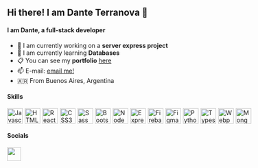 ## Hi there! I am Dante Terranova 👋
#### I am Dante, a full-stack developer

- 🔭 I am currently working on a **server express project**
- 🌱 I am currently learning **Databases**
- :clipboard: You can see my **portfolio** <a href="https://binaryjuan.github.io/portfolio/" target="_blank">here</a>
- 📫 E-mail: <a href="mailto:dante_jterranova463@hotmail.com" target="_blank">email me!</a>
- :argentina: From Buenos Aires, Argentina

#### Skills
<div style="display: flex;">
	<img src="https://raw.githubusercontent.com/danielcranney/readme-generator/main/public/icons/skills/javascript-colored.svg" alt="Javascript" style="max-width: 100%; margin-right: 5px;" width="36" height="36">
	<img src="https://raw.githubusercontent.com/danielcranney/readme-generator/main/public/icons/skills/html5-colored.svg" alt="HTML5" style="max-width: 100%; margin-right: 5px;" width="36" height="36">
	<img src="https://raw.githubusercontent.com/danielcranney/readme-generator/main/public/icons/skills/react-colored.svg" alt="React" style="max-width: 100%; margin-right: 5px;" width="36" height="36">
	<img src="https://raw.githubusercontent.com/danielcranney/readme-generator/main/public/icons/skills/css3-colored.svg" alt="CSS3" style="max-width: 100%; margin-right: 5px;" width="36" height="36">
	<img src="https://raw.githubusercontent.com/danielcranney/readme-generator/main/public/icons/skills/sass-colored.svg" alt="Sass" style="max-width: 100%; margin-right: 5px;" width="36" height="36">
	<img src="https://raw.githubusercontent.com/danielcranney/readme-generator/main/public/icons/skills/bootstrap-colored.svg" alt="Bootstrap" style="max-width: 100%; margin-right: 5px;" width="36" height="36">
	<img src="https://raw.githubusercontent.com/danielcranney/readme-generator/main/public/icons/skills/nodejs-colored.svg" alt="NodeJS" style="max-width: 100%; margin-right: 5px;" width="36" height="36">
	<img src="https://raw.githubusercontent.com/danielcranney/readme-generator/main/public/icons/skills/express-colored-dark.svg" alt="Express" style="max-width: 100%; margin-right: 5px;" width="36" height="36">
	<img src="https://raw.githubusercontent.com/danielcranney/readme-generator/main/public/icons/skills/firebase-colored.svg" alt="Firebase" style="max-width: 100%; margin-right: 5px;" width="36" height="36">
	<img src="https://raw.githubusercontent.com/danielcranney/readme-generator/main/public/icons/skills/figma-colored.svg" alt="Figma" style="max-width: 100%; margin-right: 5px;" width="36" height="36">
	<img src="https://raw.githubusercontent.com/danielcranney/readme-generator/main/public/icons/skills/python-colored.svg" alt="Python" style="max-width: 100%; margin-right: 5px;" width="36" height="36">
	<img src="https://raw.githubusercontent.com/danielcranney/readme-generator/main/public/icons/skills/typescript-colored.svg" alt="Typescript" style="max-width: 100%; margin-right: 5px;" width="36" height="36">
	<img src="https://raw.githubusercontent.com/danielcranney/readme-generator/main/public/icons/skills/webpack-colored.svg" alt="Webpack" style="max-width: 100%; margin-right: 5px;" width="36" height="36">
	<img src="https://raw.githubusercontent.com/danielcranney/readme-generator/main/public/icons/skills/mongodb-colored.svg" alt="MongoDB" style="max-width: 100%;" width="36" height="36">
</div>

#### Socials
<a href="https://www.linkedin.com/in/dante-terranova-2383361a4/" target="_blank"><img src="https://raw.githubusercontent.com/danielcranney/readme-generator/main/public/icons/socials/linkedin.svg" style="max-width: 100%;" width="32" height="32"></a>
